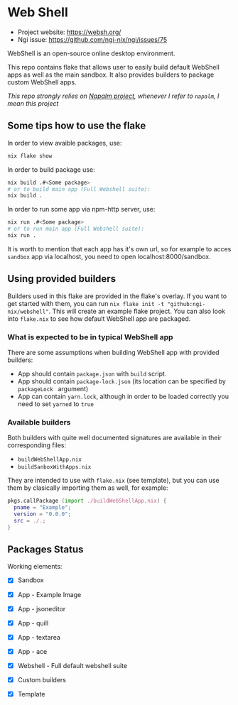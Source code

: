 # Web Shell

- Project website: https://websh.org/
- Ngi issue: https://github.com/ngi-nix/ngi/issues/75

WebShell is an open-source online desktop environment.

This repo contains flake that allows user to easily build default WebShell apps as well as the main sandbox. It also provides builders to package custom WebShell apps.

*This repo strongly relies on [Napalm project](https://github.com/nix-community/napalm), whenever I refer to `napalm`, I mean this project*

## Some tips how to use the flake

In order to view avaible packages, use:

```bash
nix flake show
```

In order to build package use:
```bash
nix build .#<Some package>
# or to build main app (Full Webshell suite):
nix build .
```

In order to run some app via npm-http server, use:
```bash
nix run .#<Some package>
# or to run main app (Full Webshell suite):
nix run .
```

It is worth to mention that each app has it's own url, so for example to acces `sandbox` app via localhost, you need to open localhost:8000/sandbox.

## Using provided builders

Builders used in this flake are provided in the flake's overlay. If you want to get started with them, you can run `nix flake init -t "github:ngi-nix/webshell"`. This will create an example flake project. You can also look into `flake.nix` to see how default WebShell app are packaged.

### What is expected to be in typical WebShell app

There are some assumptions when building WebShell app with provided builders:

- App should contain `package.json` with `build` script.
- App should contain `package-lock.json` (its location can be specified by `packageLock ` argument)
- App can contain `yarn.lock`, although in order to be loaded correctly you need to set `yarned` to `true`

### Available builders

Both builders with quite well documented signatures are available in their corresponding files:
- `buildWebShellApp.nix`
- `buildSanboxWithApps.nix`

They are intended to use with `flake.nix` (see template), but you can use them by clasically importing them as well, for example:
```nix
pkgs.callPackage (import ./buildWebShellApp.nix) {
  pname = "Example";
  version = "0.0.0";
  src = ./.;
}
```

## Packages Status

Working elements:

- [x] Sandbox
- [x] App - Example Image
- [x] App - jsoneditor
- [x] App - quill
- [x] App - textarea
- [x] App - ace
- [x] Webshell - Full default webshell suite
- [x] Custom builders
- [x] Template

